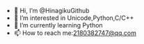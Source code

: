- 👋 Hi, I’m @HinagikuGithub
- 👀 I’m interested in Unicode,Python,C/C++
- 🌱 I’m currently learning Python
- 📫 How to reach me:2180382747@qq.com

